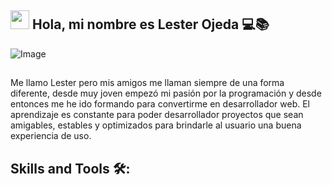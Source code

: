 ## <img src="https://raw.githubusercontent.com/MartinHeinz/MartinHeinz/master/wave.gif" width="30px"> Hola, mi nombre es Lester Ojeda 💻📚
![Image](https://github.com/user-attachments/assets/cd7a11e1-b404-443d-8a17-eef1d0b27798)
## 
<p>
Me llamo Lester pero mis amigos me llaman siempre de una forma diferente, desde muy joven empezó mi pasión por la programación y desde entonces me he ido formando para convertirme en desarrollador web.
El aprendizaje es constante para poder desarrollador proyectos que sean amigables, estables y optimizados para brindarle al usuario una buena experiencia de uso.
</p>

## Skills and Tools 🛠️:












<!--
**lestcop/lestcop** is a ✨ _special_ ✨ repository because its `README.md` (this file) appears on your GitHub profile.

Here are some ideas to get you started:

- 🔭 I’m currently working on ...
- 🌱 I’m currently learning ...
- 👯 I’m looking to collaborate on ...
- 🤔 I’m looking for help with ...
- 💬 Ask me about ...
- 📫 How to reach me: ...
- 😄 Pronouns: ...
- ⚡ Fun fact: ...
-->
